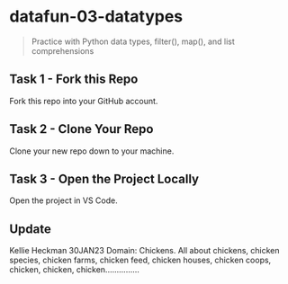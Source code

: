 # datafun-03-datatypes

> Practice with Python data types, filter(), map(), and list comprehensions


## Task 1 - Fork this Repo

Fork this repo into your GitHub account.

## Task 2 - Clone Your Repo 

Clone your new repo down to your machine.

## Task 3 - Open the Project Locally

Open the project in VS Code. 

## Update
Kellie Heckman
30JAN23
Domain: Chickens. All about chickens, chicken species, chicken farms, chicken feed, chicken houses, chicken coops, chicken, chicken, chicken...............